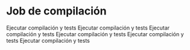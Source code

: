 # Job de compilación

Ejecutar compilación y tests
Ejecutar compilación y tests
Ejecutar compilación y tests
Ejecutar compilación y tests
Ejecutar compilación y tests
Ejecutar compilación y tests